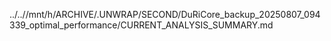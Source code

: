 ../..//mnt/h/ARCHIVE/.UNWRAP/SECOND/DuRiCore_backup_20250807_094339_optimal_performance/CURRENT_ANALYSIS_SUMMARY.md